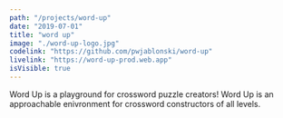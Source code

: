 ```yaml
---
path: "/projects/word-up"
date: "2019-07-01"
title: "word up"
image: "./word-up-logo.jpg"
codelink: "https://github.com/pwjablonski/word-up"
livelink: "https://word-up-prod.web.app"
isVisible: true
---
```


Word Up is a playground for crossword puzzle creators! Word Up is an approachable enivronment for crossword constructors of all levels.